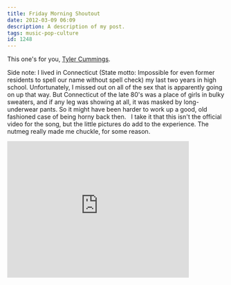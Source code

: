 ```yaml
---
title: Friday Morning Shoutout
date: 2012-03-09 06:09
description: A description of my post.
tags: music-pop-culture
id: 1248
---
```

This one's for you, <a href="http://tylerdrew.us" target="_blank">Tyler Cummings</a>.

Side note:  I lived in Connecticut (State motto:  Impossible for even former residents to spell our name without spell check) my last two years in high school.  Unfortunately, I missed out on all of the sex that is apparently going on up that way.  But Connecticut of the late 80's was a place of girls in bulky sweaters, and if any leg was showing at all, it was masked by long-underwear pants.  So it might have been harder to work up a good, old fashioned case of being horny back then.
<span class="spanEndPreview">&nbsp;</span>
I take it that this isn't the official video for the song, but the little pictures do add to the experience.  The nutmeg really made me chuckle, for some reason.
<iframe width="420" height="315" src="http://www.youtube.com/embed/BtJzeq7NZyo" frameborder="0" allowfullscreen></iframe>